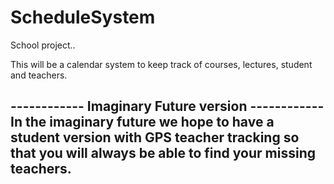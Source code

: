 ScheduleSystem
==============

School project..

This will be a calendar system to keep track of courses, lectures, student and teachers.


------------ Imaginary Future version ------------
In the imaginary future we hope to have a student
version with GPS teacher tracking so that you will
always be able to find your missing teachers.
--------------------------------------------------
